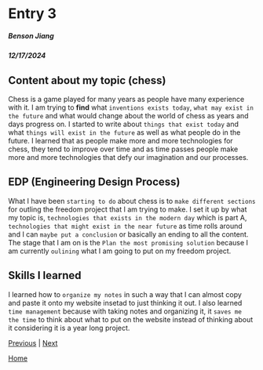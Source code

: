 # Entry 3
##### Benson Jiang
##### 12/17/2024

## Content about my topic (chess)
Chess is a game played for many years as people have many experience with it. I am trying to **find** what `inventions exists today`, ``what may exist in the future`` and what would change about the world of chess as years and days progress on. I started to write about `things that exist today` and what `things will exist in the future` as well as what people do in the future. I learned that as people make more and more technologies for chess, they tend to improve over time and as time passes people make more and more technologies that defy our imagination and our processes.

## EDP (Engineering Design Process)
What I have been `starting to do` about chess is to `make different sections` for outling the freedom project that I am trying to make. I set it up by what my topic is, `technologies that exists in the modern day` which is part A, `technologies that might exist in the near future` as time rolls around and I can `maybe put a conclusion` or basically an ending to all the content. The stage that I am on is the `Plan the most promising solution` because I am currently `oulining` what I am going to put on my freedom project.

## Skills I learned
I learned how to `organize my notes` in such a way that I can almost copy and paste it onto my website insetad to just thinking it out. I also learned `time management` because with taking notes and organizing it, it `saves me the time` to think about what to put on the website instead of thinking about it considering it is a year long project.

[Previous](entry01.md) | [Next](entry03.md)

[Home](../README.md)
